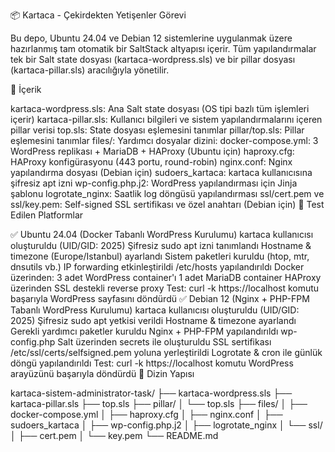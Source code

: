 📦 Kartaca - Çekirdekten Yetişenler Görevi

Bu depo, Ubuntu 24.04 ve Debian 12 sistemlerine uygulanmak üzere hazırlanmış tam otomatik bir SaltStack altyapısı içerir. Tüm yapılandırmalar tek bir Salt state dosyası (kartaca-wordpress.sls) ve bir pillar dosyası (kartaca-pillar.sls) aracılığıyla yönetilir.

📁 İçerik

kartaca-wordpress.sls: Ana Salt state dosyası (OS tipi bazlı tüm işlemleri içerir)
kartaca-pillar.sls: Kullanıcı bilgileri ve sistem yapılandırmalarını içeren pillar verisi
top.sls: State dosyası eşlemesini tanımlar
pillar/top.sls: Pillar eşlemesini tanımlar
files/: Yardımcı dosyalar dizini:
docker-compose.yml: 3 WordPress replikası + MariaDB + HAProxy (Ubuntu için)
haproxy.cfg: HAProxy konfigürasyonu (443 portu, round-robin)
nginx.conf: Nginx yapılandırma dosyası (Debian için)
sudoers_kartaca: kartaca kullanıcısına şifresiz apt izni
wp-config.php.j2: WordPress yapılandırması için Jinja şablonu
logrotate_nginx: Saatlik log döngüsü yapılandırması
ssl/cert.pem ve ssl/key.pem: Self-signed SSL sertifikası ve özel anahtarı (Debian için)
🧪 Test Edilen Platformlar

✅ Ubuntu 24.04 (Docker Tabanlı WordPress Kurulumu)
kartaca kullanıcısı oluşturuldu (UID/GID: 2025)
Şifresiz sudo apt izni tanımlandı
Hostname & timezone (Europe/Istanbul) ayarlandı
Sistem paketleri kuruldu (htop, mtr, dnsutils vb.)
IP forwarding etkinleştirildi
/etc/hosts yapılandırıldı
Docker üzerinden:
3 adet WordPress container'ı
1 adet MariaDB container
HAProxy üzerinden SSL destekli reverse proxy
Test: curl -k https://localhost komutu başarıyla WordPress sayfasını döndürdü
✅ Debian 12 (Nginx + PHP-FPM Tabanlı WordPress Kurulumu)
kartaca kullanıcısı oluşturuldu (UID/GID: 2025)
Şifresiz sudo apt yetkisi verildi
Hostname & timezone ayarlandı
Gerekli yardımcı paketler kuruldu
Nginx + PHP-FPM yapılandırıldı
wp-config.php Salt üzerinden secrets ile oluşturuldu
SSL sertifikası /etc/ssl/certs/selfsigned.pem yoluna yerleştirildi
Logrotate & cron ile günlük döngü yapılandırıldı
Test: curl -k https://localhost komutu WordPress arayüzünü başarıyla döndürdü
📂 Dizin Yapısı

kartaca-sistem-administrator-task/
├── kartaca-wordpress.sls
├── kartaca-pillar.sls
├── top.sls
├── pillar/
│   └── top.sls
├── files/
│   ├── docker-compose.yml
│   ├── haproxy.cfg
│   ├── nginx.conf
│   ├── sudoers_kartaca
│   ├── wp-config.php.j2
│   ├── logrotate_nginx
│   └── ssl/
│       ├── cert.pem
│       └── key.pem
└── README.md
